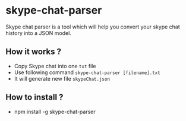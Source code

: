 # skype-chat-parser

Skype chat parser is a tool which will help you convert your skype chat history into a JSON model.

## How it works ?

* Copy Skype chat into one ```txt``` file
* Use following command ```skype-chat-parser [filename].txt```
* It will generate new file ```skypeChat.json```

## How to install ?

* npm install -g skype-chat-parser 
